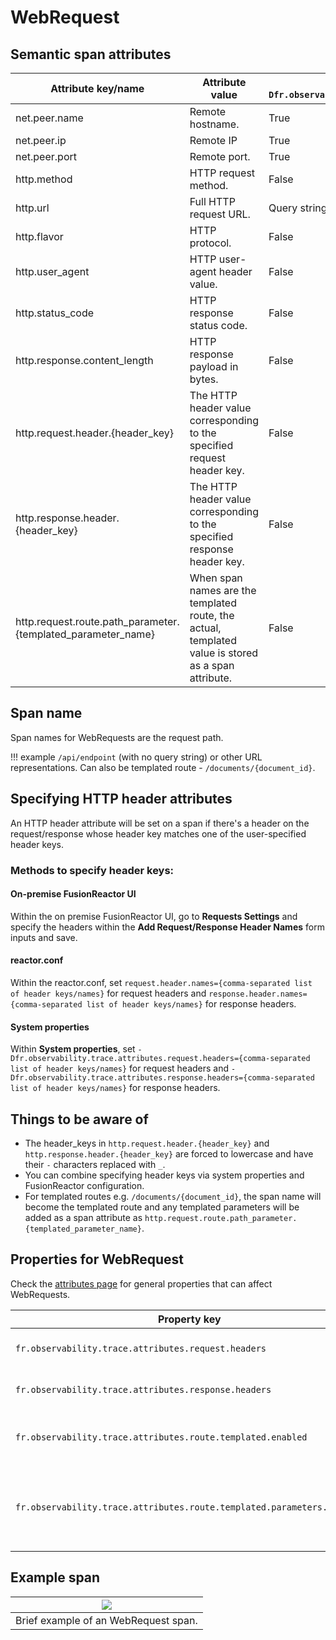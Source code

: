 # WebRequest

## Semantic span attributes
| Attribute key/name | Attribute value | Obfuscated/unset when `-Dfr.observability.trace.attributes.semantics.obfuscation.enabled=true` |
| -- | -------- | -- |
| net.peer.name | Remote hostname. | True |
| net.peer.ip | Remote IP | True |
| net.peer.port | Remote port. | True |
| http.method | HTTP request method. | False |
| http.url | Full HTTP request URL. | Query string |
| http.flavor | HTTP protocol. | False |
| http.user_agent | HTTP user-agent header value. | False |
| http.status_code | HTTP response status code. | False |
| http.response.content_length | HTTP response payload in bytes. | False |
| http.request.header.{header_key} | The HTTP header value corresponding to the specified request header key. | False |
| http.response.header.{header_key} | The HTTP header value corresponding to the specified response header key. | False |
| http.request.route.path_parameter.{templated_parameter_name} | When span names are the templated route, the actual, templated value is stored as a span attribute. | False |

## Span name
Span names for WebRequests are the request path.

!!! example
     `/api/endpoint` (with no query string) or other URL representations. Can also be templated route - `/documents/{document_id}`.

## Specifying HTTP header attributes 
An HTTP header attribute will be set on a span if there's a header on the request/response whose header key matches one of the user-specified header keys.

### Methods to specify header keys:

#### On-premise FusionReactor UI
Within the on premise FusionReactor UI, go to **Requests Settings** and specify the headers within the **Add Request/Response Header Names** form inputs and save.

#### reactor.conf
Within the reactor.conf, set `request.header.names={comma-separated list of header keys/names}` for request headers and `response.header.names={comma-separated list of header keys/names}` for response headers.

#### System properties
Within **System properties**, set `-Dfr.observability.trace.attributes.request.headers={comma-separated list of header keys/names}` for request headers and `-Dfr.observability.trace.attributes.response.headers={comma-separated list of header keys/names}` for response headers. 

## Things to be aware of

- The header_keys in `http.request.header.{header_key}` and `http.response.header.{header_key}` are forced to lowercase and have their `-` characters replaced with `_`.
- You can combine specifying header keys via system properties and FusionReactor configuration. 
- For templated routes e.g. `/documents/{document_id}`, the span name will become the templated route and any templated parameters will be added as a span attribute as `http.request.route.path_parameter.{templated_parameter_name}`.


## Properties for WebRequest
Check the [attributes page](../attributes.md#properties-used-for-attributes) for general properties that can affect WebRequests.

| Property key | Default | Description |
| -- | -- | -------- |
| `fr.observability.trace.attributes.request.headers` | `""` | Comma separated list of request header names to match and attach header to WebRequest, OkHttp and Httpclient span attributes. |
| `fr.observability.trace.attributes.response.headers` | `""` | Comma separated list of response header names to match and attach header to WebRequest, OkHttp and Httpclient span attributes. |
| `fr.observability.trace.attributes.route.templated.enabled`            | `true` | Whether to attempt to process request objects for their templated path/route when possible. This will be set as the span name for the master transaction's span. E.g. `/show/{user}` instead of `/show/user001`                                                                                       |
| `fr.observability.trace.attributes.route.templated.parameters.enabled` | `true` | When retrieving templated paths for routes, also attempts to retrieve the path parameters and set as span attributes if possible. Appears as `http.request.route.path_parameter.{templated_parameter_name}`. Is disabled if `fr.observability.trace.attributes.route.templated` is disabled. |


## Example span
| <a href="/images/Tracing/webrequestexample.png" target="_blank">![](/images/Tracing/webrequestexample.png)</a> |
| -- |
| Brief example of an WebRequest span. |

